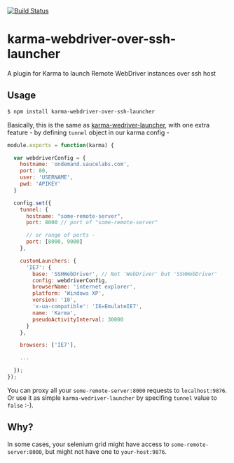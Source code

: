 [![Build Status](https://travis-ci.org/markelog/karma-webdriver-over-ssh-launcher.svg?branch=master)](https://travis-ci.org/markelog/karma-webdriver-over-ssh-launcher)

karma-webdriver-over-ssh-launcher
========================

A plugin for Karma to launch Remote WebDriver instances over ssh host

## Usage

```bash
$ npm install karma-webdriver-over-ssh-launcher
```

Basically, this is the same as [karma-wedriver-launcher](https://github.com/karma-runner/karma-webdriver-launcher), with one extra feature - by defining `tunnel` object in our karma config -

```js
module.exports = function(karma) {

  var webdriverConfig = {
    hostname: 'ondemand.saucelabs.com',
    port: 80,
    user: 'USERNAME',
    pwd: 'APIKEY'
  }

  config.set({
    tunnel: {
      hostname: "some-remote-server",
      port: 8000 // port of "some-remote-server"

      // or range of ports -
      port: [8000, 9000]
    },

    customLaunchers: {
      'IE7': {
        base: 'SSHWebDriver', // Not 'WebDriver' but 'SSHWebDriver'
        config: webdriverConfig,
        browserName: 'internet explorer',
        platform: 'Windows XP',
        version: '10',
        'x-ua-compatible': 'IE=EmulateIE7',
        name: 'Karma',
        pseudoActivityInterval: 30000
      }
    },

    browsers: ['IE7'],

    ...

  });
});
```

You can proxy all your `some-remote-server:8000` requests to `localhost:9876`. Or use it as simple `karma-wedriver-launcher` by specifing `tunnel` value to `false` :-).

## Why?
In some cases, your selenium grid might have access to `some-remote-server:8000`, but might not have one to `your-host:9876`.

